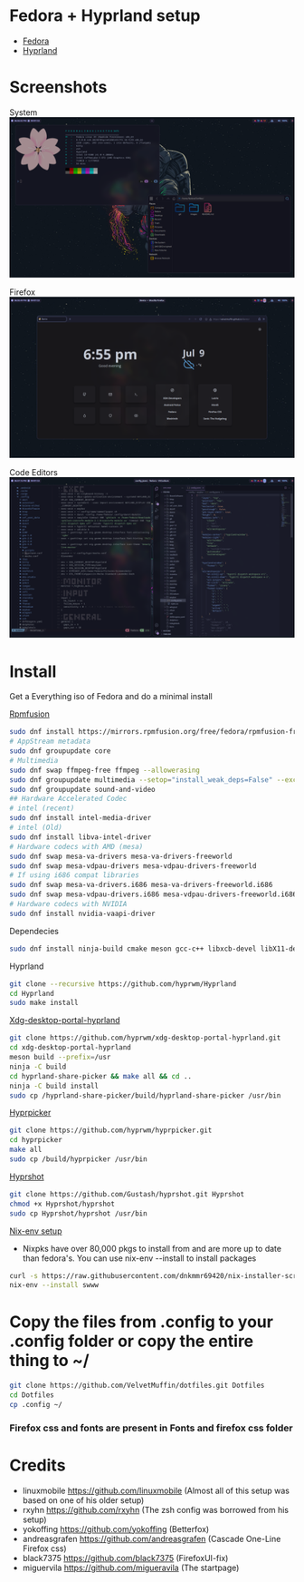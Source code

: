 # Fedora + Hyprland setup

- [Fedora](https://fedoraproject.org/)
- [Hyprland](https://github.com/hyprwm/Hyprland)

# Screenshots

System
<img allign="center" src="/images/system.png">

Firefox
<img allign="center" src="/images/firefox.png">

Code Editors
<img allign="center" src="/images/code_editors.png">

# Install

Get a Everything iso of Fedora and do a minimal install

[Rpmfusion](https://rpmfusion.org/)

```sh
sudo dnf install https://mirrors.rpmfusion.org/free/fedora/rpmfusion-free-release-$(rpm -E %fedora).noarch.rpm https://mirrors.rpmfusion.org/nonfree/fedora/rpmfusion-nonfree-release-$(rpm -E %fedora).noarch.rpm
# AppStream metadata
sudo dnf groupupdate core
# Multimedia
sudo dnf swap ffmpeg-free ffmpeg --allowerasing
sudo dnf groupupdate multimedia --setop="install_weak_deps=False" --exclude=PackageKit-gstreamer-plugin
sudo dnf groupupdate sound-and-video
## Hardware Accelerated Codec
# intel (recent)
sudo dnf install intel-media-driver
# intel (Old)
sudo dnf install libva-intel-driver
# Hardware codecs with AMD (mesa)
sudo dnf swap mesa-va-drivers mesa-va-drivers-freeworld
sudo dnf swap mesa-vdpau-drivers mesa-vdpau-drivers-freeworld
# If using i686 compat libraries
sudo dnf swap mesa-va-drivers.i686 mesa-va-drivers-freeworld.i686
sudo dnf swap mesa-vdpau-drivers.i686 mesa-vdpau-drivers-freeworld.i686
# Hardware codecs with NVIDIA
sudo dnf install nvidia-vaapi-driver
```

Dependecies

```sh
sudo dnf install ninja-build cmake meson gcc-c++ libxcb-devel libX11-devel pixman-devel wayland-protocols-devel cairo-devel pango-devel wayland-devel libdrm-devel libxkbcommon-devel mesa-libEGL-devel mesa-libgbm-devel vulkan-loader-devel glslang systemd-devel libseat-devel hwdata-devel libdisplay-info-devel libinput-devel xorg-x11-server-Xwayland-devel xcb-util-renderutil-devel xcb-util-wm-devel imagmagick wl-clipboard nvim thunar ristretto rofi lutris steam wine android-tools waybar wlogout dunst sddm grim slurp jq zsh neofetch btop cava kitty
```

Hyprland

```sh
git clone --recursive https://github.com/hyprwm/Hyprland
cd Hyprland
sudo make install
```

[Xdg-desktop-portal-hyprland](https://github.com/hyprwm/xdg-desktop-portal-hyprland)

```sh
git clone https://github.com/hyprwm/xdg-desktop-portal-hyprland.git
cd xdg-desktop-portal-hyprland
meson build --prefix=/usr
ninja -C build
cd hyprland-share-picker && make all && cd ..
ninja -C build install
sudo cp /hyprland-share-picker/build/hyprland-share-picker /usr/bin
```

[Hyprpicker](https://github.com/hyprwm/hypicker)

```sh
git clone https://github.com/hyprwm/hyprpicker.git
cd hyprpicker
make all
sudo cp /build/hyprpicker /usr/bin
```

[Hyprshot](https://github.com/Gustash/Hyprshot)

```sh
git clone https://github.com/Gustash/hyprshot.git Hyprshot
chmod +x Hyprshot/hyprshot
sudo cp Hyprshot/hyprshot /usr/bin
```

[Nix-env setup](https://github.com/dnkmmr69420/nix-installer-scripts)

- Nixpks have over 80,000 pkgs to install from and are more up to date than fedora's. You can use nix-env --install to install packages 
```sh
curl -s https://raw.githubusercontent.com/dnkmmr69420/nix-installer-scripts/main/installer-scripts/regular-installer.sh | bash
nix-env --install swww
```

# Copy the files from .config to your .config folder or copy the entire thing to ~/

```sh
git clone https://github.com/VelvetMuffin/dotfiles.git Dotfiles
cd Dotfiles
cp .config ~/
```

### Firefox css and fonts are present in Fonts and firefox css folder

# Credits
- linuxmobile https://github.com/linuxmobile (Almost all of this setup was based on one of his older setup)
- rxyhn https://github.com/rxyhn (The zsh config was borrowed from his setup)
- yokoffing https://github.com/yokoffing (Betterfox)
- andreasgrafen https://github.com/andreasgrafen (Cascade One-Line Firefox css)
- black7375 https://github.com/black7375 (FirefoxUI-fix)
- miguervila https://github.com/migueravila (The startpage)